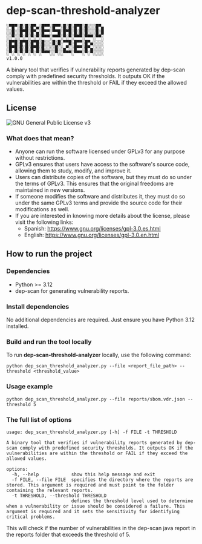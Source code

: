 # dep-scan-threshold-analyzer

    ░▀█▀░█░█░█▀▄░█▀▀░█▀▀░█░█░█▀█░█░░░█▀▄
    ░░█░░█▀█░█▀▄░█▀▀░▀▀█░█▀█░█░█░█░░░█░█
    ░░▀░░▀░▀░▀░▀░▀▀▀░▀▀▀░▀░▀░▀▀▀░▀▀▀░▀▀░
    ░█▀█░█▀█░█▀█░█░░░█░█░▀▀█░█▀▀░█▀▄░░░░
    ░█▀█░█░█░█▀█░█░░░░█░░▄▀░░█▀▀░█▀▄░░░░
    ░▀░▀░▀░▀░▀░▀░▀▀▀░░▀░░▀▀▀░▀▀▀░▀░▀░░░░
    v1.0.0

A binary tool that verifies if vulnerability reports generated by dep-scan comply with predefined security thresholds.
It outputs OK if the vulnerabilities are within the threshold or FAIL if they exceed the allowed values.

## License

![ GNU General Public License v3](https://www.gnu.org/graphics/gplv3-127x51.png)

### What does that mean?

- Anyone can run the software licensed under GPLv3 for any purpose without restrictions.
- GPLv3 ensures that users have access to the software's source code, allowing them to study, modify, and improve it.
- Users can distribute copies of the software, but they must do so under the terms of GPLv3. This ensures that the
  original freedoms are maintained in new versions.
- If someone modifies the software and distributes it, they must do so under the same GPLv3 terms and provide the source
  code for their modifications as well.
- If you are interested in knowing more details about the license, please visit the following links:
    - Spanish: https://www.gnu.org/licenses/gpl-3.0.es.html
    - English: https://www.gnu.org/licenses/gpl-3.0.en.html

## How to run the project

### Dependencies

- Python >= 3.12
- dep-scan for generating vulnerability reports.

### Install dependencies

No additional dependencies are required. Just ensure you have Python 3.12 installed.

### Build and run the tool locally

To run **dep-scan-threshold-analyzer** locally, use the following command:

```shell
python dep_scan_threshold_analyzer.py --file <report_file_path> --threshold <threshold_value>
```

### Usage example

```shell
python dep_scan_threshold_analyzer.py --file reports/sbom.vdr.json --threshold 5 
```

### The full list of options

```shell
usage: dep_scan_threshold_analyzer.py [-h] -f FILE -t THRESHOLD

A binary tool that verifies if vulnerability reports generated by dep-scan comply with predefined security thresholds. It outputs OK if the vulnerabilities are within the threshold or FAIL if they exceed the allowed values.

options:
  -h, --help            show this help message and exit
  -f FILE, --file FILE  specifies the directory where the reports are stored. This argument is required and must point to the folder containing the relevant reports.
  -t THRESHOLD, --threshold THRESHOLD
                        defines the threshold level used to determine when a vulnerability or issue should be considered a failure. This argument is required and it sets the sensitivity for identifying critical problems.
```

This will check if the number of vulnerabilities in the dep-scan java report in the reports folder that exceeds the
threshold of 5.